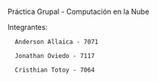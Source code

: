 Práctica Grupal - Computación en la Nube

Integrantes:

      Anderson Allaica - 7071
      
      Jonathan Oviedo - 7117
      
      Cristhian Totoy - 7064
